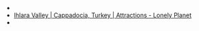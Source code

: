 -
- [Ihlara Valley | Cappadocia, Turkey | Attractions - Lonely Planet](https://www.lonelyplanet.com/turkey/cappadocia-kapadokya/attractions/ihlara-valley/a/poi-sig/1250128/360873)
-